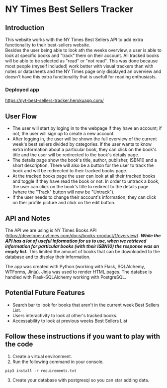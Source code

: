 # NY Times Best Sellers Tracker  
## Introduction
This website works with the NY Times Best Sellers API to add extra functionality to their best-sellers website.    
Besides the user being able to look ath the weeks overview, a user is able to look at specific books and "track" them on their account. All tracked books will be able to be selected as "read" or "not read".
This was done because most people (myself included) work better with visual trackers than with notes or datasheets and the NY Times page only displayed an overview and doesn't have this extra functionality that is usefull for reading enthusiasts.  

### Deployed app  
https://nyt-best-sellers-tracker.herokuapp.com/  

## User Flow  
- The user will start by loging in to the webpage if they have an account; if not, the user will sign up to create a new account.  
- After logging in, the user will be shown the full overview of the current week's best sellers divided by categories. If the user wants to know extra information about a particular book, they can click on the book's title and the user will be redirected to the book's details page.  
- The details page show the book's title, author, publisher, ISBN10 and a short description. There will also be a button for the user to track the book and will  be redirected to their tracked books page.  
- At the tracked books page the user can look at all their tracked books and toggle if they have read the book or not. In order to untrack a book, the user can click on the book's title to redirect to the details page (where the "Track" button will now be "Untrack").
- If the user needs to change their account's information, they can click on ther profile picture and click on the edit button.

## API and Notes  

The API we are using is NY Times Books API (https://developer.nytimes.com/docs/books-product/1/overview). ***While the API has a lot of useful information for us to use, when we retrieved information for particular books (with their ISBN10) the response was an empty list.*** This limited the amount of books that can be downloaded to the database and to display their information.

The app was created with Python (working with Flask, SQLAlchemy, WTForms, Jinja). Jinja was used to render HTML pages. The databse is handled with Flask-SQLAlchemy working with PostgreSQL.

## Potential Future Features
- Search bar to look for books that aren't in the current week Best Sellers List.  
- Users interactivity to look at other's tracked books.
- Accessability to look at previous weeks Best Sellers List

## Follow these instructions if you want to play with the code
1. Create a virtual environment. 
2. Run the following command in your console.   
  ``` 
  pip3 install -r requirements.txt 
  ```
3. Create your database with postgresql so you can star adding data.